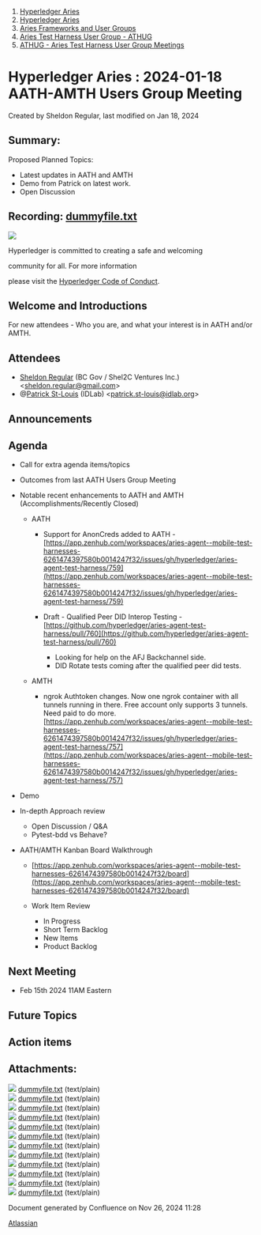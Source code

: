 1. [Hyperledger Aries](index.html)
2. [Hyperledger Aries](Hyperledger-Aries_18481154.html)
3. [Aries Frameworks and User Groups](Aries-Frameworks-and-User-Groups_18481290.html)
4. [Aries Test Harness User Group - ATHUG](Aries-Test-Harness-User-Group---ATHUG_18496334.html)
5. [ATHUG - Aries Test Harness User Group Meetings](ATHUG---Aries-Test-Harness-User-Group-Meetings_18496351.html)

# Hyperledger Aries : 2024-01-18 AATH-AMTH Users Group Meeting

Created by Sheldon Regular, last modified on Jan 18, 2024

## Summary:

Proposed Planned Topics:

- Latest updates in AATH and AMTH
- Demo from Patrick on latest work.
- Open Discussion

## Recording: [dummyfile.txt](#)

![](https://wiki.hyperledger.org/download/attachments/29034696/Antitrustnotice.png?version=1&modificationDate=1581695654000&api=v2)

Hyperledger is committed to creating a safe and welcoming

community for all. For more information

please visit the [Hyperledger Code of Conduct](https://lf-hyperledger.atlassian.net/wiki/display/HYP/Hyperledger+Code+of+Conduct).

## Welcome and Introductions

For new attendees - Who you are, and what your interest is in AATH and/or AMTH.

## Attendees

- [Sheldon Regular](https://lf-hyperledger.atlassian.net/wiki/people/557058:03ca5fa1-a9b1-4962-8ade-a10467940771?ref=confluence) (BC Gov / Shel2C Ventures Inc.) &lt;sheldon.regular@gmail.com&gt;
- @[Patrick St-Louis](https://lf-hyperledger.atlassian.net/wiki/people/712020:252ecf1c-7d3b-4f2e-805d-1b747814236e?ref=confluence) (IDLab) &lt;[patrick.st](http://patrick.st)[-louis@idlab.org]()&gt;

## Announcements

## Agenda

- Call for extra agenda items/topics
- Outcomes from last AATH Users Group Meeting
- Notable recent enhancements to AATH and AMTH (Accomplishments/Recently Closed)
  
  - AATH
    
    - Support for AnonCreds added to AATH - [https://app.zenhub.com/workspaces/aries-agent--mobile-test-harnesses-6261474397580b0014247f32/issues/gh/hyperledger/aries-agent-test-harness/759](https://app.zenhub.com/workspaces/aries-agent--mobile-test-harnesses-6261474397580b0014247f32/issues/gh/hyperledger/aries-agent-test-harness/759)
    - Draft - Qualified Peer DID Interop Testing - [https://github.com/hyperledger/aries-agent-test-harness/pull/760](https://github.com/hyperledger/aries-agent-test-harness/pull/760)
      
      - Looking for help on the AFJ Backchannel side.
      - DID Rotate tests coming after the qualified peer did tests.
  - AMTH
    
    - ngrok Authtoken changes. Now one ngrok container with all tunnels running in there. Free account only supports 3 tunnels. Need paid to do more. [https://app.zenhub.com/workspaces/aries-agent--mobile-test-harnesses-6261474397580b0014247f32/issues/gh/hyperledger/aries-agent-test-harness/757](https://app.zenhub.com/workspaces/aries-agent--mobile-test-harnesses-6261474397580b0014247f32/issues/gh/hyperledger/aries-agent-test-harness/757)
- Demo
- In-depth Approach review
  
  - Open Discussion / Q&amp;A
  - Pytest-bdd vs Behave?
- AATH/AMTH Kanban Board Walkthrough
  
  - [https://app.zenhub.com/workspaces/aries-agent--mobile-test-harnesses-6261474397580b0014247f32/board](https://app.zenhub.com/workspaces/aries-agent--mobile-test-harnesses-6261474397580b0014247f32/board)
  - Work Item Review
    
    - In Progress
    - Short Term Backlog
    - New Items
    - Product Backlog

## Next Meeting

- Feb 15th 2024 11AM Eastern

## Future Topics

## Action items

## Attachments:

![](images/icons/bullet_blue.gif) [dummyfile.txt](attachments/18509159/18519061.txt) (text/plain)  
![](images/icons/bullet_blue.gif) [dummyfile.txt](attachments/18509159/18518947.txt) (text/plain)  
![](images/icons/bullet_blue.gif) [dummyfile.txt](attachments/18509159/18518945.txt) (text/plain)  
![](images/icons/bullet_blue.gif) [dummyfile.txt](attachments/18509159/18518946.txt) (text/plain)  
![](images/icons/bullet_blue.gif) [dummyfile.txt](attachments/18509159/18518944.txt) (text/plain)  
![](images/icons/bullet_blue.gif) [dummyfile.txt](attachments/18509159/18518943.txt) (text/plain)  
![](images/icons/bullet_blue.gif) [dummyfile.txt](attachments/18509159/18518942.txt) (text/plain)  
![](images/icons/bullet_blue.gif) [dummyfile.txt](attachments/18509159/18518938.txt) (text/plain)  
![](images/icons/bullet_blue.gif) [dummyfile.txt](attachments/18509159/18518939.txt) (text/plain)  
![](images/icons/bullet_blue.gif) [dummyfile.txt](attachments/18509159/18518940.txt) (text/plain)  
![](images/icons/bullet_blue.gif) [dummyfile.txt](attachments/18509159/18518941.txt) (text/plain)  
![](images/icons/bullet_blue.gif) [dummyfile.txt](attachments/18509159/18518937.txt) (text/plain)

Document generated by Confluence on Nov 26, 2024 11:28

[Atlassian](http://www.atlassian.com/)
